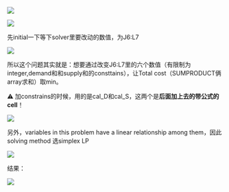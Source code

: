 ![](https://tva1.sinaimg.cn/large/008eGmZEly1gmzgki03uwj30y80m0n62.jpg)

![](https://tva1.sinaimg.cn/large/008eGmZEly1gmzgl2iyslj31080f6agq.jpg)

先initial一下等下solver里要改动的数值，为J6:L7

![](https://tva1.sinaimg.cn/large/008eGmZEly1gmzhduycfvj316c0kogw9.jpg)

所以这个问题其实就是：想要通过改变J6:L7里的六个数值（有限制为integer,demand和和supply和的consttains），让Total cost（SUMPRODUCT俩array求和）取min。

⚠️ 加constrains的时候，用的是cal_D和cal_S，这两个是**后面加上去的带公式的cell**！

![](https://tva1.sinaimg.cn/large/008eGmZEly1gmzhm5ium2j312c0e4jwc.jpg)

另外，variables in this problem have a linear relationship among them，因此solving method 选simplex LP

![](https://tva1.sinaimg.cn/large/008eGmZEly1gmzhpgfifgj30qa0oen6j.jpg)

结果：

![](https://tva1.sinaimg.cn/large/008eGmZEly1gmzhrh85whj30g20b2abt.jpg)